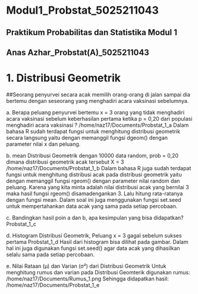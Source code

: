 # Modul1_Probstat_5025211043
## Praktikum Probabilitas dan Statistika Modul 1
## Anas Azhar_Probstat(A)_5025211043

# 1. Distribusi Geometrik
##Seorang penyurvei secara acak memilih orang-orang di jalan sampai dia bertemu dengan seseorang yang menghadiri acara vaksinasi sebelumnya.

a. Berapa peluang penyurvei bertemu x = 3 orang yang tidak menghadiri acara vaksinasi sebelum keberhasilan pertama ketika p = 0,20 dari populasi menghadiri acara vaksinasi ?
/home/naz17/Documents/Probstat_1_a
Dalam bahasa R sudah terdapat fungsi untuk menghitung distribusi geometrik secara langsung yaitu dengan memanggil fungsi dgeom() dengan parameter nilai x dan peluang.

b. mean Distribusi Geometrik dengan 10000 data random, prob = 0,20 dimana distribusi geometrik acak tersebut X = 3
/home/naz17/Documents/Probstat_1_b
Dalam bahasa R juga sudah terdapat fungsi untuk menghitung distribusi acak pada distribusi geometrik yaitu dengan memanggil fungsi rgeom() dengan parameter nilai random dan peluang. Karena yang kita minta adalah nilai distribusi acak yang bernilai 3 maka hasil fungsi rgeom() disamadengankan 3. Lalu hitung rata-ratanya dengan fungsi mean.
Dalam soal ini juga menggunakan fungsi set.seed untuk mempertahankan data acak yang sama pada setiap percobaan.

c. Bandingkan hasil poin a dan b, apa kesimpulan yang bisa didapatkan?
Probstat_1_c

d. Histogram Distribusi Geometrik, Peluang x = 3 gagal sebelum sukses pertama
Probstat_1_d
Hasil dari histogram bisa dilihat pada gambar. Dalam hal ini juga digunakan fungsi set.seed() agar data acak yang dihasilkan selalu sama pada setiap percobaan.

e. Nilai Rataan (μ) dan Varian (σ²) dari Distribusi Geometrik
Untuk menghitung rumus dan varian pada Distribusi Geomterik digunakan rumus:
/home/naz17/Documents/Rumus_1.png
Sehingga didapatkan hasil:
/home/naz17/Documents/Probstat_1_e

